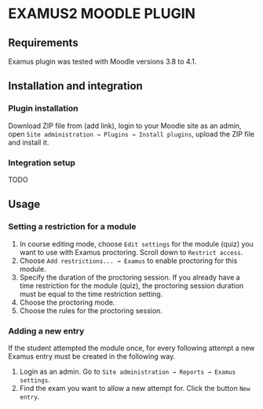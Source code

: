 # EXAMUS2 MOODLE PLUGIN

## Requirements
Examus plugin was tested with Moodle versions 3.8 to 4.1.

## Installation and integration

### Plugin installation
Download ZIP file from (add link), login to your Moodle site as an admin, open `Site administration → Plugins → Install plugins`, upload the ZIP file and install it.

### Integration setup
TODO

## Usage

### Setting a restriction for a module
1. In course editing mode, choose `Edit settings` for the module (quiz) you want to use with Examus proctoring. Scroll down to `Restrict access`.
2. Choose `Add restrictions... → Examus` to enable proctoring for this module.
3. Specify the duration of the proctoring session. If you already have a time restriction for the module (quiz), the proctoring session duration must be equal to the time restriction setting.
4. Choose the proctoring mode.
5. Choose the rules for the proctoring session.

### Adding a new entry
If the student attempted the module once, for every following attempt a new Examus entry must be created in the following way.
1. Login as an admin. Go to `Site administration → Reports → Examus settings`.
2. Find the exam you want to allow a new attempt for. Click the button `New entry`.
